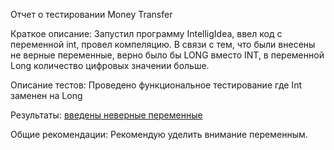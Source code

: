 Отчет о тестировании Money Transfer

Краткое описание:
Запустил программу IntelligIdea, ввел код с переменной int, провел компеляцию. В связи с тем, что были внесены не верные переменные, верно было бы LONG вместо INT,  в переменной Long количество цифровых значении больше.

Описание тестов:
Проведено функциональное тестирование где Int заменен на Long

Результаты:
[введены неверные переменные](https://github.com/rasul230885/java-3/issues/1#issue-787524329)

Общие рекомендации:
Рекомендую уделить внимание переменным.
